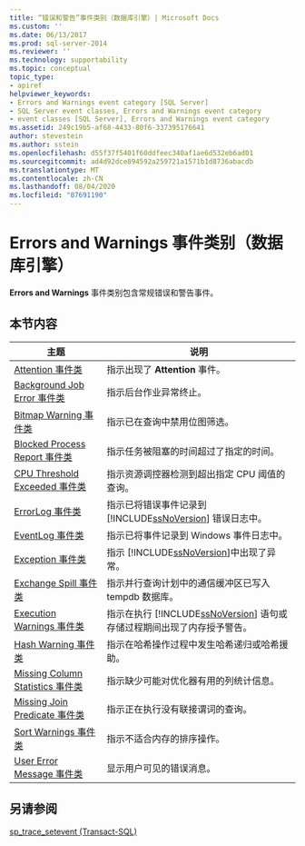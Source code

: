 ```yaml
---
title: “错误和警告”事件类别（数据库引擎）| Microsoft Docs
ms.custom: ''
ms.date: 06/13/2017
ms.prod: sql-server-2014
ms.reviewer: ''
ms.technology: supportability
ms.topic: conceptual
topic_type:
- apiref
helpviewer_keywords:
- Errors and Warnings event category [SQL Server]
- SQL Server event classes, Errors and Warnings event category
- event classes [SQL Server], Errors and Warnings event category
ms.assetid: 249c19b5-af68-4433-80f6-337395176641
author: stevestein
ms.author: sstein
ms.openlocfilehash: d55f37f5401f60ddfeec340af1ae6d532eb6ad01
ms.sourcegitcommit: ad4d92dce894592a259721a1571b1d8736abacdb
ms.translationtype: MT
ms.contentlocale: zh-CN
ms.lasthandoff: 08/04/2020
ms.locfileid: "87691190"
---
```

# <a name="errors-and-warnings-event-category-database-engine"></a>Errors and Warnings 事件类别（数据库引擎）
  **Errors and Warnings** 事件类别包含常规错误和警告事件。  
  
## <a name="in-this-section"></a>本节内容  
  
|主题|说明|  
|-----------|-----------------|  
|[Attention 事件类](attention-event-class.md)|指示出现了 **Attention** 事件。|  
|[Background Job Error 事件类](background-job-error-event-class.md)|指示后台作业异常终止。|  
|[Bitmap Warning 事件类](bitmap-warning-event-class.md)|指示已在查询中禁用位图筛选。|  
|[Blocked Process Report 事件类](blocked-process-report-event-class.md)|指示任务被阻塞的时间超过了指定的时间。|  
|[CPU Threshold Exceeded 事件类](cpu-threshold-exceeded-event-class.md)|指示资源调控器检测到超出指定 CPU 阈值的查询。|  
|[ErrorLog 事件类](errorlog-event-class.md)|指示已将错误事件记录到 [!INCLUDE[ssNoVersion](../../includes/ssnoversion-md.md)] 错误日志中。|  
|[EventLog 事件类](eventlog-event-class.md)|指示已将事件记录到 Windows 事件日志中。|  
|[Exception 事件类](exception-event-class.md)|指示 [!INCLUDE[ssNoVersion](../../includes/ssnoversion-md.md)]中出现了异常。|  
|[Exchange Spill 事件类](exchange-spill-event-class.md)|指示并行查询计划中的通信缓冲区已写入 tempdb 数据库。|  
|[Execution Warnings 事件类](execution-warnings-event-class.md)|指示在执行 [!INCLUDE[ssNoVersion](../../includes/ssnoversion-md.md)] 语句或存储过程期间出现了内存授予警告。|  
|[Hash Warning 事件类](hash-warning-event-class.md)|指示在哈希操作过程中发生哈希递归或哈希援助。|  
|[Missing Column Statistics 事件类](missing-column-statistics-event-class.md)|指示缺少可能对优化器有用的列统计信息。|  
|[Missing Join Predicate 事件类](missing-join-predicate-event-class.md)|指示正在执行没有联接谓词的查询。|  
|[Sort Warnings 事件类](sort-warnings-event-class.md)|指示不适合内存的排序操作。|  
|[User Error Message 事件类](user-error-message-event-class.md)|显示用户可见的错误消息。|  
  
## <a name="see-also"></a>另请参阅  
 [sp_trace_setevent (Transact-SQL)](/sql/relational-databases/system-stored-procedures/sp-trace-setevent-transact-sql)  
  
  
